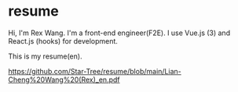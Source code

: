 # resume

Hi, I'm Rex Wang. I'm a front-end engineer(F2E). I use Vue.js (3) and React.js (hooks) for development.

This is my resume(en).

https://github.com/Star-Tree/resume/blob/main/Lian-Cheng%20Wang%20(Rex)_en.pdf
